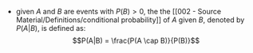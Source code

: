 - given $A$ and $B$ are events with $P(B) > 0$, the the [[002 - Source Material/Definitions/conditional probability]] of $A$ given $B$, denoted by $P(A|B)$, is defined as:
$$P(A|B) = \frac{P(A \cap B)}{P(B)}$$